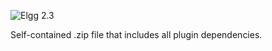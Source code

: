 ![Elgg 2.3](https://img.shields.io/badge/Elgg-2.3.x-orange.svg?style=flat-square)

Self-contained .zip file that includes all plugin dependencies.
